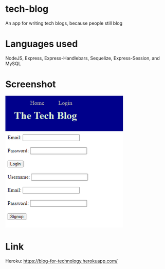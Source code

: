 # tech-blog
An app for writing tech blogs, because people still blog

# Languages used
NodeJS,
Express,
Express-Handlebars,
Sequelize,
Express-Session,
and MySQL

# Screenshot
![screenshot](./assets/147842583-56232421-042b-436e-9662-fade356bba4e.png)

# Link
Heroku: https://blog-for-technology.herokuapp.com/
